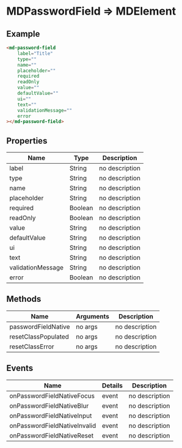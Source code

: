 # MDPasswordField => MDElement

## Example
```html
<md-password-field
    label="Title"
    type=""
    name=""
    placeholder=""
    required
    readOnly
    value=""
    defaultValue=""
    ui=""
    text=""
    validationMessage=""
    error
></md-password-field>
```

## Properties
Name | Type | Description
--- | --- | ---
label | String | no description
type | String | no description
name | String | no description
placeholder | String | no description
required | Boolean | no description
readOnly | Boolean | no description
value | String | no description
defaultValue | String | no description
ui | String | no description
text | String | no description
validationMessage | String | no description
error | Boolean | no description

## Methods
Name | Arguments | Description
--- | --- | ---
passwordFieldNative | no args | no description
resetClassPopulated | no args | no description
resetClassError | no args | no description

## Events
Name | Details | Description
--- | --- | ---
onPasswordFieldNativeFocus | event | no description
onPasswordFieldNativeBlur | event | no description
onPasswordFieldNativeInput | event | no description
onPasswordFieldNativeInvalid | event | no description
onPasswordFieldNativeReset | event | no description

